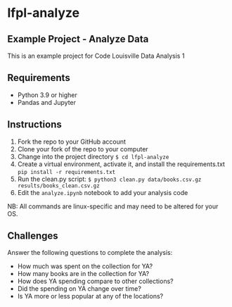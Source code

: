 # lfpl-analyze


## Example Project - Analyze Data

This is an example project for Code Louisville Data Analysis 1

## Requirements

- Python 3.9 or higher
- Pandas and Jupyter

## Instructions

1. Fork the repo to your GitHub account
1. Clone your fork of the repo to your computer
1. Change into the project directory `$ cd lfpl-analyze`
1. Create a virtual environment, activate it, and install the requirements.txt `pip install -r requirements.txt`
1. Run the clean.py script: `$ python3 clean.py data/books.csv.gz results/books_clean.csv.gz`
1. Edit the `analyze.ipynb` notebook to add your analysis code

NB: All commands are linux-specific and may need to be altered for your OS.

## Challenges

Answer the following questions to complete the analysis:

- How much was spent on the collection for YA? 
- How many books are in the collection for YA?
- How does YA spending compare to other collections?
- Did the spending on YA change over time?
- Is YA more or less popular at any of the locations?
